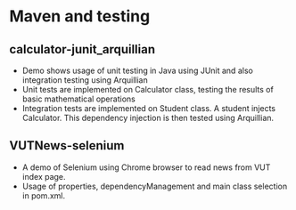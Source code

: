 # Maven and testing

## calculator-junit_arquillian

- Demo shows usage of unit testing in Java using JUnit and also integration testing using Arquillian
- Unit tests are implemented on Calculator class, testing the results of basic mathematical operations
- Integration tests are implemented on Student class. A student injects Calculator. This dependency injection is then tested using Arquillian.

## VUTNews-selenium

- A demo of Selenium using Chrome browser to read news from VUT index page.
- Usage of properties, dependencyManagement and main class selection in pom.xml. 